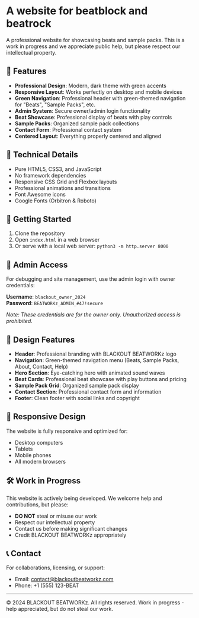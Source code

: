 # A website for beatblock and beatrock

A professional website for showcasing beats and sample packs. This is a work in progress and we appreciate public help, but please respect our intellectual property.

## 🎵 Features

- **Professional Design**: Modern, dark theme with green accents
- **Responsive Layout**: Works perfectly on desktop and mobile devices  
- **Green Navigation**: Professional header with green-themed navigation for "Beats", "Sample Packs", etc.
- **Admin System**: Secure owner/admin login functionality
- **Beat Showcase**: Professional display of beats with play controls
- **Sample Packs**: Organized sample pack collections
- **Contact Form**: Professional contact system
- **Centered Layout**: Everything properly centered and aligned

## 🔧 Technical Details

- Pure HTML5, CSS3, and JavaScript
- No framework dependencies
- Responsive CSS Grid and Flexbox layouts
- Professional animations and transitions
- Font Awesome icons
- Google Fonts (Orbitron & Roboto)

## 🚀 Getting Started

1. Clone the repository
2. Open `index.html` in a web browser
3. Or serve with a local web server: `python3 -m http.server 8000`

## 🔐 Admin Access

For debugging and site management, use the admin login with owner credentials:

**Username**: `blackout_owner_2024`  
**Password**: `BEATWORKz_ADMIN_#47!secure`

*Note: These credentials are for the owner only. Unauthorized access is prohibited.*

## 🎨 Design Features

- **Header**: Professional branding with BLACKOUT BEATWORKz logo
- **Navigation**: Green-themed navigation menu (Beats, Sample Packs, About, Contact, Help)
- **Hero Section**: Eye-catching hero with animated sound waves
- **Beat Cards**: Professional beat showcase with play buttons and pricing
- **Sample Pack Grid**: Organized sample pack display
- **Contact Section**: Professional contact form and information
- **Footer**: Clean footer with social links and copyright

## 📱 Responsive Design

The website is fully responsive and optimized for:
- Desktop computers
- Tablets
- Mobile phones
- All modern browsers

## 🛠️ Work in Progress

This website is actively being developed. We welcome help and contributions, but please:
- **DO NOT** steal or misuse our work
- Respect our intellectual property
- Contact us before making significant changes
- Credit BLACKOUT BEATWORKz appropriately

## 📞 Contact

For collaborations, licensing, or support:
- Email: contact@blackoutbeatworkz.com
- Phone: +1 (555) 123-BEAT

---

© 2024 BLACKOUT BEATWORKz. All rights reserved. Work in progress - help appreciated, but do not steal our work.
